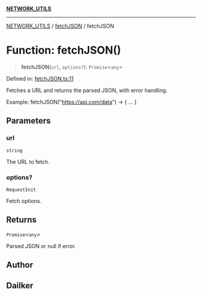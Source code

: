 [**NETWORK_UTILS**](../../README.md)

***

[NETWORK_UTILS](../../README.md) / [fetchJSON](../README.md) / fetchJSON

# Function: fetchJSON()

> **fetchJSON**(`url`, `options?`): `Promise`\<`any`\>

Defined in: [fetchJSON.ts:11](https://github.com/dailker/everyutil/blob/9ec04d41a381dab61073bf86e9abc70eaf55066d/src/network/fetchJSON.ts#L11)

Fetches a URL and returns the parsed JSON, with error handling.

Example: fetchJSON("https://api.com/data") → { ... }

## Parameters

### url

`string`

The URL to fetch.

### options?

`RequestInit`

Fetch options.

## Returns

`Promise`\<`any`\>

Parsed JSON or null if error.

## Author

## Dailker
